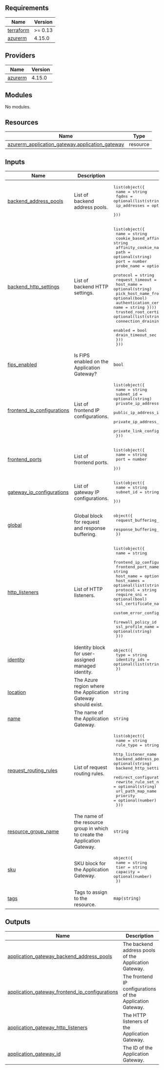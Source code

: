 ## Requirements

| Name | Version |
|------|---------|
| <a name="requirement_terraform"></a> [terraform](#requirement\_terraform) | >= 0.13 |
| <a name="requirement_azurerm"></a> [azurerm](#requirement\_azurerm) | 4.15.0 |

## Providers

| Name | Version |
|------|---------|
| <a name="provider_azurerm"></a> [azurerm](#provider\_azurerm) | 4.15.0 |

## Modules

No modules.

## Resources

| Name | Type |
|------|------|
| [azurerm_application_gateway.application_gateway](https://registry.terraform.io/providers/hashicorp/azurerm/4.15.0/docs/resources/application_gateway) | resource |

## Inputs

| Name | Description | Type | Default | Required |
|------|-------------|------|---------|:--------:|
| <a name="input_backend_address_pools"></a> [backend\_address\_pools](#input\_backend\_address\_pools) | List of backend address pools. | <pre>list(object({<br>    name        = string<br>    fqdns       = optional(list(string))<br>    ip_addresses = optional(list(string))<br>  }))</pre> | n/a | yes |
| <a name="input_backend_http_settings"></a> [backend\_http\_settings](#input\_backend\_http\_settings) | List of backend HTTP settings. | <pre>list(object({<br>    name                             = string<br>    cookie_based_affinity            = string<br>    affinity_cookie_name             = optional(string)<br>    path                             = optional(string)<br>    port                             = number<br>    probe_name                      = optional(string)<br>    protocol                        = string<br>    request_timeout                 = optional(number)<br>    host_name                      = optional(string)<br>    pick_host_name_from_backend_address = optional(bool)<br>    authentication_certificate      = optional(list(object({ name = string })))<br>    trusted_root_certificate_names  = optional(list(string))<br>    connection_draining             = optional(object({<br>      enabled         = bool<br>      drain_timeout_sec = number<br>    }))<br>  }))</pre> | n/a | yes |
| <a name="input_fips_enabled"></a> [fips\_enabled](#input\_fips\_enabled) | Is FIPS enabled on the Application Gateway? | `bool` | `false` | no |
| <a name="input_frontend_ip_configurations"></a> [frontend\_ip\_configurations](#input\_frontend\_ip\_configurations) | List of frontend IP configurations. | <pre>list(object({<br>    name                      = string<br>    subnet_id                 = optional(string)<br>    private_ip_address        = optional(string)<br>    public_ip_address_id      = optional(string)<br>    private_ip_address_allocation = optional(string)<br>    private_link_configuration_name = optional(string)<br>  }))</pre> | n/a | yes |
| <a name="input_frontend_ports"></a> [frontend\_ports](#input\_frontend\_ports) | List of frontend ports. | <pre>list(object({<br>    name = string<br>    port = number<br>  }))</pre> | n/a | yes |
| <a name="input_gateway_ip_configurations"></a> [gateway\_ip\_configurations](#input\_gateway\_ip\_configurations) | List of gateway IP configurations. | <pre>list(object({<br>    name      = string<br>    subnet_id = string<br>  }))</pre> | n/a | yes |
| <a name="input_global"></a> [global](#input\_global) | Global block for request and response buffering. | <pre>object({<br>    request_buffering_enabled  = bool<br>    response_buffering_enabled = bool<br>  })</pre> | `null` | no |
| <a name="input_http_listeners"></a> [http\_listeners](#input\_http\_listeners) | List of HTTP listeners. | <pre>list(object({<br>    name                      = string<br>    frontend_ip_configuration_name = string<br>    frontend_port_name        = string<br>    host_name                 = optional(string)<br>    host_names                = optional(list(string))<br>    protocol                  = string<br>    require_sni               = optional(bool)<br>    ssl_certificate_name      = optional(string)<br>    custom_error_configuration = optional(list(object({}))) # Simplified<br>    firewall_policy_id        = optional(string)<br>    ssl_profile_name          = optional(string)<br>  }))</pre> | n/a | yes |
| <a name="input_identity"></a> [identity](#input\_identity) | Identity block for user-assigned managed identity. | <pre>object({<br>    type         = string<br>    identity_ids = optional(list(string))<br>  })</pre> | `null` | no |
| <a name="input_location"></a> [location](#input\_location) | The Azure region where the Application Gateway should exist. | `string` | n/a | yes |
| <a name="input_name"></a> [name](#input\_name) | The name of the Application Gateway. | `string` | n/a | yes |
| <a name="input_request_routing_rules"></a> [request\_routing\_rules](#input\_request\_routing\_rules) | List of request routing rules. | <pre>list(object({<br>    name                        = string<br>    rule_type                   = string<br>    http_listener_name          = string<br>    backend_address_pool_name   = optional(string)<br>    backend_http_settings_name  = optional(string)<br>    redirect_configuration_name = optional(string)<br>    rewrite_rule_set_name       = optional(string)<br>    url_path_map_name           = optional(string)<br>    priority                    = optional(number)<br>  }))</pre> | n/a | yes |
| <a name="input_resource_group_name"></a> [resource\_group\_name](#input\_resource\_group\_name) | The name of the resource group in which to create the Application Gateway. | `string` | n/a | yes |
| <a name="input_sku"></a> [sku](#input\_sku) | SKU block for the Application Gateway. | <pre>object({<br>    name     = string<br>    tier     = string<br>    capacity = optional(number)<br>  })</pre> | n/a | yes |
| <a name="input_tags"></a> [tags](#input\_tags) | Tags to assign to the resource. | `map(string)` | `{}` | no |

## Outputs

| Name | Description |
|------|-------------|
| <a name="output_application_gateway_backend_address_pools"></a> [application\_gateway\_backend\_address\_pools](#output\_application\_gateway\_backend\_address\_pools) | The backend address pools of the Application Gateway. |
| <a name="output_application_gateway_frontend_ip_configurations"></a> [application\_gateway\_frontend\_ip\_configurations](#output\_application\_gateway\_frontend\_ip\_configurations) | The frontend IP configurations of the Application Gateway. |
| <a name="output_application_gateway_http_listeners"></a> [application\_gateway\_http\_listeners](#output\_application\_gateway\_http\_listeners) | The HTTP listeners of the Application Gateway. |
| <a name="output_application_gateway_id"></a> [application\_gateway\_id](#output\_application\_gateway\_id) | The ID of the Application Gateway. |
